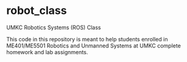 # robot_class
UMKC Robotics Systems (ROS) Class

This code in this repository is meant to help students enrolled in ME401/ME5501 Robotics and Unmanned Systems at UMKC complete homework and lab assignments.
